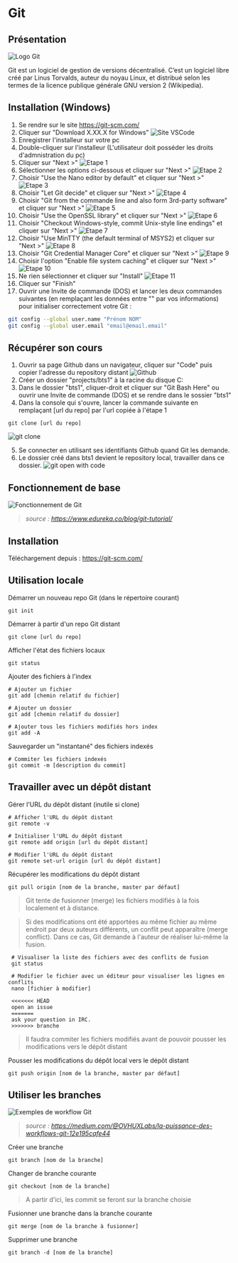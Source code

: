 # Git

## Présentation

![Logo Git](img/git-logo.png "Logo Git")

Git est un logiciel de gestion de versions décentralisé. C’est un logiciel libre créé par Linus Torvalds, auteur du noyau Linux, et distribué selon les termes de la licence publique générale GNU version 2 (Wikipedia).

## Installation (Windows)

1) Se rendre sur le site https://git-scm.com/
2) Cliquer sur "Download X.XX.X for Windows"
![Site VSCode](img/git-01.png)
3) Enregistrer l'installeur sur votre pc
4) Double-cliquer sur l'installeur (L'utilisateur doit posséder les droits d'admnistration du pc)
5) Cliquer sur "Next >"
![Etape 1](img/git-02.png)
6) Sélectionner les options ci-dessous et cliquer sur "Next >"
![Etape 2](img/git-03.png)
7) Choisir "Use the Nano editor by default" et cliquer sur "Next >"
![Etape 3](img/git-04.png)
8) Choisir "Let Git decide" et cliquer sur "Next >"
![Etape 4](img/git-05.png)
9) Choisir "Git from the commande line and also form 3rd-party software" et cliquer sur "Next >"
![Etape 5](img/git-06.png)
10) Choisir "Use the OpenSSL library" et cliquer sur "Next >"
![Etape 6](img/git-07.png)
11) Choisir "Checkout Windows-style, commit Unix-style line endings" et cliquer sur "Next >"
![Etape 7](img/git-08.png)
12) Choisir "Use MinTTY (the default terminal of MSYS2) et cliquer sur "Next >"
![Etape 8](img/git-09.png)
13) Choisir "Git Credential Manager Core" et cliquer sur "Next >"
![Etape 9](img/git-10.png)
14) Choisir l'option "Enable file system caching" et cliquer sur "Next >"
![Etape 10](img/git-11.png)
15) Ne rien sélectionner et cliquer sur "Install"
![Etape 11](img/git-12.png)
16) Cliquer sur "Finish"
17) Ouvrir une Invite de commande (DOS) et lancer les deux commandes suivantes (en remplaçant les données entre "" par vos informations) pour initialiser correctement votre Git :
```bash
git config --global user.name "Prénom NOM"
git config --global user.email "email@email.email"
```

## Récupérer son cours

1) Ouvrir sa page Github dans un navigateur, cliquer sur "Code" puis copier l'adresse du repository distant
![Github](img/git-13.png)
2) Créer un dossier "projects/bts1" à la racine du disque C:
3) Dans le dossier "bts1", cliquer-droit et cliquer sur "Git Bash Here" ou ouvrir une Invite de commande (DOS) et se rendre dans le sossier "bts1"
4) Dans la console qui s'ouvre, lancer la commande suivante en remplaçant [url du repo] par l'url copiée à l'étape 1
```
git clone [url du repo]
```
![git clone](img/git-14.png)

5) Se connecter en utilisant ses identifiants Github quand Git les demande.
6) Le dossier créé dans bts1 devient le repository local, travailler dans ce dossier.
![git open with code](img/git-15.png)


## Fonctionnement de base

![Fonctionnement de Git](img/git-operations.png "Fonctionnement de Git")
> *source : https://www.edureka.co/blog/git-tutorial/*

## Installation

Téléchargement depuis : https://git-scm.com/

## Utilisation locale

Démarrer un nouveau repo Git (dans le répertoire courant)
```git
git init
```

Démarrer à partir d'un repo Git distant
```git
git clone [url du repo]
```

Afficher l'état des fichiers locaux
```git
git status
```

Ajouter des fichiers à l'index
```git
# Ajouter un fichier
git add [chemin relatif du fichier]

# Ajouter un dossier
git add [chemin relatif du dossier]

# Ajouter tous les fichiers modifiés hors index
git add -A
```

Sauvegarder un "instantané" des fichiers indexés 
```git
# Commiter les fichiers indexés
git commit -m [description du commit]
```

## Travailler avec un dépôt distant

Gérer l'URL du dépôt distant (inutile si clone)
```git
# Afficher l'URL du dépôt distant
git remote -v

# Initialiser l'URL du dépôt distant
git remote add origin [url du dépôt distant]

# Modifier l'URL du dépôt distant
git remote set-url origin [url du dépôt distant]
```

Récupérer les modifications du dépôt distant
```git
git pull origin [nom de la branche, master par défaut]
```

> Git tente de fusionner (merge) les fichiers modifiés à la fois localement et à distance. 

> Si des modifications ont été apportées au même fichier au même endroit par deux auteurs différents, un conflit peut apparaître (merge conflict). Dans ce cas, Git demande à l'auteur de réaliser lui-même la fusion.

```
 # Visualiser la liste des fichiers avec des conflits de fusion
 git status

 # Modifier le fichier avec un éditeur pour visualiser les lignes en conflits 
 nano [fichier à modifier]

 <<<<<<< HEAD
 open an issue
 =======
 ask your question in IRC.
 >>>>>>> branche
```

> Il faudra commiter les fichiers modifiés avant de pouvoir pousser les modifications vers le dépôt distant

Pousser les modifications du dépôt local vers le dépôt distant
```git
git push origin [nom de la branche, master par défaut]
```

## Utiliser les branches

![Exemples de workflow Git](img/git-workflow.png "Exemples de workflow Git")
> *source : https://medium.com/@OVHUXLabs/la-puissance-des-workflows-git-12e195cafe44*

Créer une branche
```git
git branch [nom de la branche]
```

Changer de branche courante
```git
git checkout [nom de la branche]
```

> A partir d'ici, les commit se feront sur la branche choisie

Fusionner une branche dans la branche courante
```git
git merge [nom de la branche à fusionner]
```

Supprimer une branche
```git
git branch -d [nom de la branche]
```